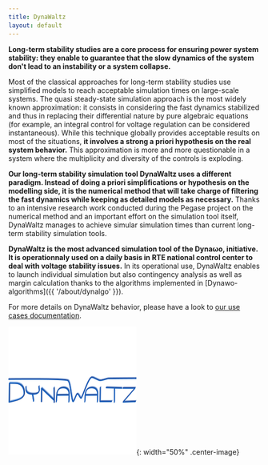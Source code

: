 ```yaml
---
title: DynaWaltz
layout: default
---
```

<!--
    Except where otherwise noted, content in this website is Copyright (c)
    2015-2020, RTE (http://www.rte-france.com) and licensed under a
    CC-BY-4.0 (https://creativecommons.org/licenses/by/4.0/)
    license. All rights reserved.
-->

**Long-term stability studies are a core process for ensuring power system stability: they enable to guarantee that the slow dynamics of the system don't lead to an instability or a system collapse.**

Most of the classical approaches for long-term stability studies use simplified models to reach acceptable simulation times on large-scale systems. The quasi steady-state simulation approach is the most widely known approximation: it consists in considering the fast dynamics stabilized and thus in replacing their differential nature by pure algebraic equations (for example, an integral control for voltage regulation can be considered instantaneous). While this technique globally provides acceptable results on most of the situations, **it involves a strong a priori hypothesis on the real system behavior.** This approximation is more and more questionable in a system where the multiplicity and diversity of the controls is exploding.

**Our long-term stability simulation tool DynaWaltz uses a different paradigm. Instead of doing a priori simplifications or hypothesis on the modelling side, it is the numerical method that will take charge of filtering the fast dynamics while keeping as detailed models as necessary.** Thanks to an intensive research work conducted during the Pegase project on the numerical method and an important effort on the simulation tool itself, DynaWaltz manages to achieve simular simulation times than current long-term stability simulation tools.

**DynaWaltz is the most advanced simulation tool of the Dyna&omega;o, initiative. It is operationnaly used on a daily basis in RTE national control center to deal with voltage stability issues.** In its operational use, DynaWaltz enables to launch individual simulation but also contingency analysis as well as  margin calculation thanks to the algorithms implemented in [Dynawo-algorithms]({{ '/about/dynalgo' }}).

For more details on DynaWaltz behavior, please have a look to [our use cases documentation](https://github.com/dynawo/dynawo/releases/download/v1.3.2/DynawoDocumentation.zip).

![image](../assets/images/DynaWaltz.png){: width="50%" .center-image}
